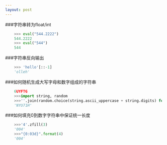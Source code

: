 ```yaml
---
layout: post
---
```

###字符串转为float/int
```python
    >>> eval("544.2222")   
    544.2222  
    >>> eval("544")   
    544  
```

###字符串反向输出
```python
    >>> 'hello'[::-1]  
    'olleh'  
```

###如何随机生成大写字母和数字组成的字符串  
```python
    6UYFTG  
    >>>import string, random  
    >>>''.join(random.choice(string.ascii_uppercase + string.digits) for x in range(6))  
    'NYU71H'
```

###如何填充0到数字字符串中保证统一长度
```python
    >>>'4'.zfill(3)  
    '004'  
    >>>"{0:03d}".format(4)  
    '004'  
```
